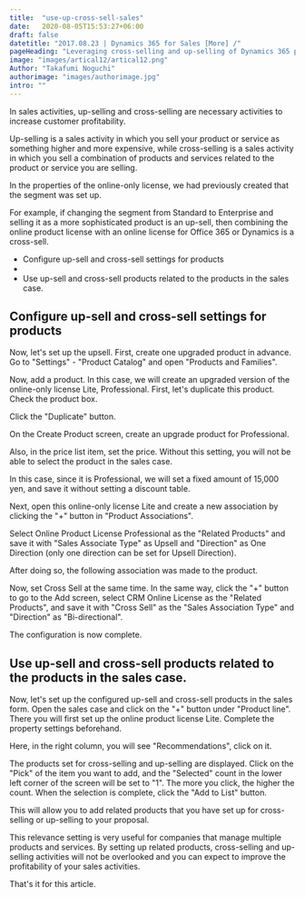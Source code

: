 ```yaml
---
title:  "use-up-cross-sell-sales"
date:   2020-08-05T15:53:27+06:00
draft: false
datetitle: "2017.08.23 | Dynamics 365 for Sales [More] /"
pageHeading: "Leveraging cross-selling and up-selling of Dynamics 365 products"
image: "images/artical12/artical12.png"
Author: "Takafumi Noguchi"
authorimage: "images/authorimage.jpg"
intro: ""
---
```

<!-- Intro  -->
In sales activities, up-selling and cross-selling are necessary activities to increase customer profitability.

Up-selling is a sales activity in which you sell your product or service as something higher and more expensive, while cross-selling is a sales activity in which you sell a combination of products and services related to the product or service you are selling.

In the properties of the online-only license, we had previously created that the segment was set up.

For example, if changing the segment from Standard to Enterprise and selling it as a more sophisticated product is an up-sell, then combining the online product license with an online license for Office 365 or Dynamics is a cross-sell.

<!-- Table of Content  -->

* Configure up-sell and cross-sell settings for products
* 
* Use up-sell and cross-sell products related to the products in the sales case.

## Configure up-sell and cross-sell settings for products
Now, let's set up the upsell. First, create one upgraded product in advance. Go to "Settings" - "Product Catalog" and open "Products and Families".
<!-- Image= sell1.png -->

Now, add a product. In this case, we will create an upgraded version of the online-only license Lite, Professional. First, let's duplicate this product. Check the product box.
<!-- Image= sell2.png -->

Click the "Duplicate" button.
<!-- Image= sell3.png -->

On the Create Product screen, create an upgrade product for Professional.
<!-- Image= sell4.png -->

Also, in the price list item, set the price. Without this setting, you will not be able to select the product in the sales case.
<!-- Image= sell5.png -->

In this case, since it is Professional, we will set a fixed amount of 15,000 yen, and save it without setting a discount table.
<!-- Image= sell6.png -->

Next, open this online-only license Lite and create a new association by clicking the "+" button in "Product Associations".
<!-- Image= sell7.png -->

Select Online Product License Professional as the "Related Products" and save it with "Sales Associate Type" as Upsell and "Direction" as One Direction (only one direction can be set for Upsell Direction).
<!-- Image= sell8.png -->

After doing so, the following association was made to the product.
<!-- Image= sell9.png -->

Now, set Cross Sell at the same time. In the same way, click the "+" button to go to the Add screen, select CRM Online License as the "Related Products", and save it with "Cross Sell" as the "Sales Association Type" and "Direction" as "Bi-directional".
<!-- Image= sell10.png -->

The configuration is now complete.
<!-- Image= sell11.png -->

##

## Use up-sell and cross-sell products related to the products in the sales case.
Now, let's set up the configured up-sell and cross-sell products in the sales form. Open the sales case and click on the "+" button under "Product line". There you will first set up the online product license Lite. Complete the property settings beforehand.
<!-- Image= sell12.png -->

Here, in the right column, you will see "Recommendations", click on it.
<!-- Image= sell13.png -->

The products set for cross-selling and up-selling are displayed.
Click on the "Pick" of the item you want to add, and the "Selected" count in the lower left corner of the screen will be set to "1". The more you click, the higher the count. When the selection is complete, click the "Add to List" button.
<!-- Image= sell14.png -->

This will allow you to add related products that you have set up for cross-selling or up-selling to your proposal.
<!-- Image= sell15.png -->

This relevance setting is very useful for companies that manage multiple products and services. By setting up related products, cross-selling and up-selling activities will not be overlooked and you can expect to improve the profitability of your sales activities.

That's it for this article.